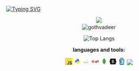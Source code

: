 [![Typing SVG](https://readme-typing-svg.herokuapp.com/?color=ffc491&size=35&center=true&vCenter=true&width=1000&lines=HEY,+My+name+is+Ruama+Maranhão;I'm+from+Brazil;I'm+a+programming+studant;Be+Welcome!+:%29)](https://git.io/typing-svg)

<div id="header" align="center">
  <img src="https://media2.giphy.com/media/rsUGLKwgSvSxmq1VrZ/200w.gif" width="150"/>
</div>
<div align="center">
<img src="https://komarev.com/ghpvc/?username=gothvadeera&label=PROFILE%20VIEWS&color=ffc491&style=flat" alt="gothvadeer" /> 

![Top Langs](https://github-readme-stats.vercel.app/api/top-langs/?username=gothvadeer&theme=moltack)

**languages and tools:**  

<code><img height="20" src="https://raw.githubusercontent.com/github/explore/80688e429a7d4ef2fca1e82350fe8e3517d3494d/topics/javascript/javascript.png"></code>
<code><img height="20" src="https://raw.githubusercontent.com/github/explore/80688e429a7d4ef2fca1e82350fe8e3517d3494d/topics/python/python.png"></code>
<code><img height="20" src="https://raw.githubusercontent.com/github/explore/80688e429a7d4ef2fca1e82350fe8e3517d3494d/topics/mysql/mysql.png"></code>
<code><img height="20" src="https://raw.githubusercontent.com/github/explore/80688e429a7d4ef2fca1e82350fe8e3517d3494d/topics/git/git.png"></code>
<code><img height="20" src="https://raw.githubusercontent.com/devicons/devicon/master/icons/mongodb/mongodb-original.svg"></code>
<code><img height="20" src="https://raw.githubusercontent.com/devicons/devicon/master/icons/bootstrap/bootstrap-plain.svg"></code>
<code><img height="20" src="https://raw.githubusercontent.com/devicons/devicon/master/icons/css3/css3-original-wordmark.svg"></code>
<code><img height="20" src="https://cdn.jsdelivr.net/gh/devicons/devicon/icons/html5/html5-original.svg"></code>
</div>

